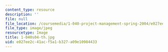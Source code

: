 ```yaml
---
content_type: resource
description: ''
file: null
file_location: /coursemedia/1-040-project-management-spring-2004/e027ee2c41acf5a1b327a09e10984433_1-040s04-th.jpg
file_type: image/jpeg
resourcetype: Image
title: 1-040s04-th.jpg
uid: e027ee2c-41ac-f5a1-b327-a09e10984433
---
```

